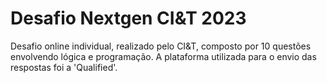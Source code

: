 # Desafio Nextgen CI&T 2023
Desafio online individual, realizado pelo CI&T, composto por 10 questões envolvendo lógica e programação.
A plataforma utilizada para o envio das respostas foi a 'Qualified'.
